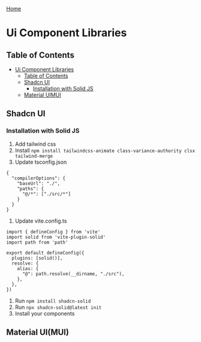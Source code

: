 [Home](./README.md)

# Ui Component Libraries

## Table of Contents
<!-- TOC -->

- [Ui Component Libraries](#ui-component-libraries)
	- [Table of Contents](#table-of-contents)
	- [Shadcn UI](#shadcn-ui)
		- [Installation with Solid JS](#installation-with-solid-js)
	- [Material UIMUI](#material-uimui)

<!-- /TOC -->

## Shadcn UI

### Installation with Solid JS
1. Add tailwind css
1. Install `npm install tailwindcss-animate class-variance-authority clsx tailwind-merge`
1. Update tsconfig.json
```
{
  "compilerOptions": {
    "baseUrl": "./",
    "paths": {
      "@/*": ["./src/*"]
    }
  }
}
```
1. Update vite.config.ts
```
import { defineConfig } from 'vite'
import solid from 'vite-plugin-solid'
import path from 'path'

export default defineConfig({
  plugins: [solid()],
  resolve: {
    alias: {
      "@": path.resolve(__dirname, "./src"),
    },
  },
})
```
1. Run `npm install shadcn-solid`
1. Run `npx shadcn-solid@latest init`
1. Install your components

## Material UI(MUI)